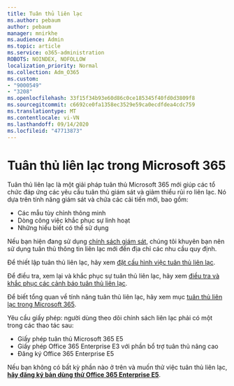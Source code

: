 ```yaml
---
title: Tuân thủ liên lạc
ms.author: pebaum
author: pebaum
manager: mnirkhe
ms.audience: Admin
ms.topic: article
ms.service: o365-administration
ROBOTS: NOINDEX, NOFOLLOW
localization_priority: Normal
ms.collection: Adm_O365
ms.custom:
- "9000549"
- "3208"
ms.openlocfilehash: 33f15f34b93e60d86c0ce185345f40fd0d3809f8
ms.sourcegitcommit: c6692ce0fa1358ec3529e59ca0ecdfdea4cdc759
ms.translationtype: MT
ms.contentlocale: vi-VN
ms.lasthandoff: 09/14/2020
ms.locfileid: "47713873"
---
```

# <a name="communication-compliance-in-microsoft-365"></a>Tuân thủ liên lạc trong Microsoft 365

Tuân thủ liên lạc là một giải pháp tuân thủ Microsoft 365 mới giúp các tổ chức đáp ứng các yêu cầu tuân thủ giám sát và giảm thiểu rủi ro liên lạc. Nó dựa trên tính năng giám sát và chứa các cải tiến mới, bao gồm:

- Các mẫu tùy chỉnh thông minh
- Dòng công việc khắc phục sự linh hoạt
- Những hiểu biết có thể sử dụng

Nếu bạn hiện đang sử dụng [chính sách giám sát](https://docs.microsoft.com/microsoft-365/compliance/supervision-policies), chúng tôi khuyên bạn nên sử dụng tuân thủ thông tin liên lạc mới đến địa chỉ các nhu cầu quy định.

Để thiết lập tuân thủ liên lạc, hãy xem [đặt cấu hình việc tuân thủ liên lạc](https://docs.microsoft.com/microsoft-365/compliance/communication-compliance-configure).

Để điều tra, xem lại và khắc phục sự tuân thủ liên lạc, hãy xem [điều tra và khắc phục các cảnh báo tuân thủ liên lạc](https://docs.microsoft.com/microsoft-365/compliance/communication-compliance-investigate-remediate).

Để biết tổng quan về tính năng tuân thủ liên lạc, hãy xem mục [tuân thủ liên lạc trong Microsoft 365](https://docs.microsoft.com/microsoft-365/compliance/communication-compliance).

Yêu cầu giấy phép: người dùng theo dõi chính sách liên lạc phải có một trong các thao tác sau:

- Giấy phép tuân thủ Microsoft 365 E5
- Giấy phép Office 365 Enterprise E3 với phần bổ trợ tuân thủ nâng cao
- Đăng ký Office 365 Enterprise E5

Nếu bạn không có bất kỳ phần nào ở trên và muốn thử việc tuân thủ liên lạc, **[hãy đăng ký bản dùng thử Office 365 Enterprise E5](https://go.microsoft.com/fwlink/p/?LinkID=698279)**.